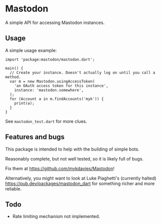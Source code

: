 # Mastodon

A simple API for accessing Mastodon instances.

## Usage

A simple usage example:

    import 'package:mastodon/mastodon.dart';

    main() {
      // Create your instance. Doesn't actually log on until you call a method.
      var m = new Mastodon.usingAccessToken(
        'an OAuth access token for this instance', 
        instance: 'mastodon.somewhere',
      );
      for (Account a in m.findAccounts('myk')) {
        print(a);
      }
    }
    
See `mastodon_test.dart` for more clues.

## Features and bugs

This package is intended to help with the building of simple bots.

Reasonably complete, but not well tested, so it is likely full of bugs.

Fix them at https://github.com/mykdavies/Mastodon!

Alternatively, you might want to look at Luke Piaghetti's (currently halted) 
https://pub.dev/packages/mastodon_dart for something richer and more reliable.


## Todo

- Rate limiting mechanism not implemented. 